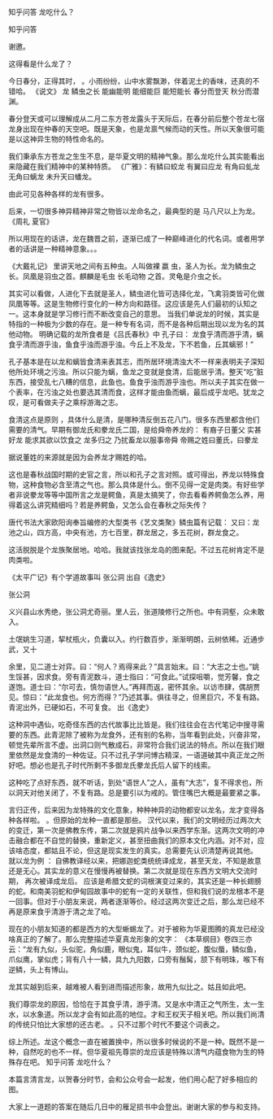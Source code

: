  
 知乎问答 龙吃什么？ 
 
 
 
 
 
 知乎问答 
 
 

 

 谢邀。 

 这得看是什么龙了？ 

 今日春分，正得其时， 。小雨纷纷，山中水雾飘渺，伴着泥土的香味，还真的不错哈。 《说文》 龙 鳞虫之长 能幽能明 能细能巨 能短能长 春分而登天 秋分而潜渊。 

 春分登天或可以理解成从二月二东方苍龙露头于天际后，在春分前后整个苍龙七宿龙身出现在仲春的天空吧。既是天象，也是龙禀气候而动的天性。所以天象很可能是以这神异生物的特性命名的。 

我们秉承东方苍龙之生生不息，是华夏文明的精神气象。那么龙吃什么其实能看出来隐藏在我们精神中的某种特质。 《广雅》：有鳞曰蛟龙 有翼曰应龙 有角曰虬龙 无角曰螭龙 未升天曰蟠龙。 

 由此可见各种各样的龙有很多。 

后来，一切很多神异精神非常之物皆以龙命名之，最典型的是 马八尺以上为龙。 《周礼 夏官》 

 所以用现在的话讲，龙在魏晋之前，逐渐已成了一种巅峰进化的代名词。或者用学者的话讲是一种精神意象。。。 

 《大戴礼记》 里讲天地之间有五种虫。人叫做裸 嬴 虫，圣人为长。龙为鳞虫之长。凤凰是羽虫之首。麒麟是毛虫 长毛动物 之首。灵龟是介虫之长。 

 其实可以看做，人进化下去就是圣人，鳞虫进化皆可选择化龙，飞禽羽类皆可化做凤凰等等。这是生物修行变化的一种方向和路径。这应该是先人们最初的认知之一。这本身就是学习修行而不断改变自己的意思。 
当我们单说龙的时候，其实是特指的一种极为少数的存在。是一种专有名词，而不是各种后期出现以龙为名的其他动物。 
明确记载的龙所食者是《吕氏春秋》中 孔子曰： 龙食乎清而游乎清，螭食乎清而游乎浊，鱼食乎浊而游乎浊。今丘上不及龙，下不若鱼，丘其螭邪！” 

 孔子基本是在以龙和螭皆食清来表其志，而所居环境清浊大不一样来表明夫子深知他所处环境之污浊。所以只能为螭，鱼龙之变就是食清，后能居乎清。整天“吃”脏东西，接受乱七八糟的信息，此鱼也。鱼食乎浊而游乎浊也。所以夫子其实在做一个表率，在污浊之处也要选其清而食，这样才能由鱼而螭，最后成乎龙吧。犹龙之叹，是可看做夫子之乘桴游海之志。 

 食清这点是原则 ，具体什么是清，是哪种清反倒五花八门。很多东西里都含他们需要的清气。早期有御龙氏和豢龙氏二国，是给舜帝养龙的： 有裔子日董父 实甚好龙 能求其欲以饮食之 龙多归之 乃扰畜龙以服事帝舜 帝赐之姓曰董氏，曰豢龙 

 据说董姓的来源就是因为会养龙才赐姓的哈。 

 这也是春秋战国时期的史官之言，所以和孔子之言对照。或可得出，养龙以特殊食物，这种食物必含至清之气也。那么具体是什么。倒不见得一定是肉类。有好些学者非说豢龙等等中国所言之龙是鳄鱼，真是太搞笑了，你去看看养鳄鱼怎么养，用得着这么讲究精细吗？若是养鳄鱼，又怎么会在春秋之际失传？ 

唐代书法大家欧阳询奉旨编修的大型类书《艺文类聚》鳞虫篇有记载： 又曰：龙池之山，四方高，中央有池，方七百里，群龙居之，多五花树，群龙食之。 

 这活脱脱是个龙族聚居地。哈哈。我就该找张龙岛的图来配。不过五花树肯定不是肉类啦。

《太平广记》有个学道故事叫 张公洞 出自《逸史》 

 张公洞 

 义兴县山水秀绝，张公洞尤奇丽。里人云，张道陵修行之所也。中有洞壑，众未敢入。 

 土氓姚生习道，挈杖瓶火，负囊以入。约行数百步，渐渐明朗，云树依稀。近通步武，又十 

 余里，见二道士对弈。曰：“何人？焉得来此？”具言始末。曰：“大志之士也。”姚生馁甚，因求食。旁有青泥数斗，道士指曰：“可食此。”试探咀嚼，觉芳馨，食之遂饱。道士曰：“尔可去，慎勿语世人。”再拜而返，密怀其余。以访市肆，偶胡贾见。惊曰：“此龙食也。何方而得？”乃述其事。俱往寻之，但黑巨穴，不复有路。青泥出外，已硬如石，不可复食。 出《逸史》 

 这种洞中遇仙，吃奇怪东西的古代故事比比皆是。我们往往会在古代笔记中搜寻需要的东西。此青泥除了被称为龙食外，还有别的名称，当年看到此处，兴奋非常，顿觉先辈所言不虚。出洞口则气散成石，非常符合我们说法的特点。所以在我们眼里依然是龙食清的一种佐证。只不过孔子学问博古精深，一语道破其中真正龙之所好吧。想必也是孔子时代所剩不多御龙氏豢龙氏后人留下的线索。 

 这种吃了点好东西，就不听话，到处“语世人”之人，虽有“大志”，复不得求也，所以洞天对他关闭了，不复有路。总是要引以为戒的。管住嘴巴大概是最要紧之事。 

 言归正传，后来因为龙特殊的文化意象，种种神异的动物都安以龙名，龙才变得各种各样啦。 。但原始的龙种一直都是那些。 
汉代以来，我们的文明经历过两次大的变迁，第一次是佛教东传，第二次就是鸦片战争以来西学东渐。这两次文明的冲击融合都在不自觉的替换，重新定义，甚至扭曲我们的原本文化内涵。对不对，应该啥态度，都姑且不论，但这是现实发生的真实。总需要先认识清楚再说其他。 就以龙为例 ：
自佛教译经以来，把娜迦蛇类统统译成龙，甚至天龙，不知是故意还是无心。其实龙的意义在慢慢再被替换。第二次就是现在东西方文明大交流时期， 再次被译成龙后。 应该是希腊文蛇的词根演变过来的，其实还是一种长翅膀的蛇。和南美羽蛇和伊甸园故事中的蛇有一定的关联性，但和我们说的龙根本不是一回事。但对于小朋友来说，两者逐渐等价。经过这两次变迁之后，那么龙已经不再是原来食乎清游于清之龙了哈。 

 现在的小朋友知道的都是西方的大型蜥蜴龙了。对于被称为华夏图腾的真龙已经没啥真正的了解了。那么完整描述华夏真龙形象的文字： 
 《本草纲目》卷四三亦云：“龙有九似，头似驼，角似鹿，眼似鬼，耳似牛，颈似蛇，腹似蜃，鳞似鱼，爪似鹰，掌似虎；背有八十一鳞，具九九阳数，口旁有鬚髯，颔下有明珠，喉下有逆鳞，头上有博山。 

 龙其实越到后来，越难被人看到进而描述形象，故用九似比之。姑且如此吧。 
 

 我们尊崇龙的原因，恰恰在于其食乎清，游乎清。又是水中清正之气所生，太一生水，以水象道。所以龙才会有如此高的地位。才和王权天子相关吧。所以我们尚清的传统只怕比大家想的还古老。 。只不过那个时代不要这个词表之。 

 综上所述。龙这个概念一直在被置换中，所以很多时候说的不是一种。既然不是一种，自然吃的也不一样。但华夏祖先尊崇的龙应该是特殊以清气内蕴食物为生的特殊存在吧。 
 知乎问答 龙吃什么？ 

 本篇言清言龙，以贺春分时节，会和公众号会一起发，他们用心配了好多相应的图。 

 大家上一道题的答案在随后几日中的雁足损书中会登出。谢谢大家的参与和支持。 